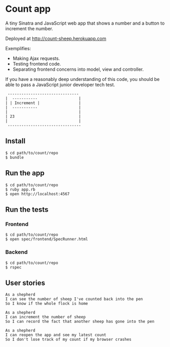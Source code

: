 # Count app

A tiny Sinatra and JavaScript web app that shows a number and a button to increment the number.

Deployed at http://count-sheep.herokuapp.com

Exemplifies:

* Making Ajax requests.
* Testing frontend code.
* Separating frontend concerns into model, view and controller.

If you have a reasonably deep understanding of this code, you should be able to pass a JavaScript junior developer tech test.

```
 -------------------------------
|  -----------                  |
| | Increment |                 |
|  -----------                  |
|                               |
| 23                            |
|                               |
 --------------------------------
```

## Install

    $ cd path/to/count/repo
    $ bundle

## Run the app

    $ cd path/to/count/repo
    $ ruby app.rb
    $ open http://localhost:4567

## Run the tests

### Frontend

    $ cd path/to/count/repo
    $ open spec/frontend/SpecRunner.html

### Backend

    $ cd path/to/count/repo
    $ rspec

## User stories

```
As a shepherd
I can see the number of sheep I've counted back into the pen
So I know if the whole flock is home

As a shepherd
I can increment the number of sheep
So I can record the fact that another sheep has gone into the pen

As a shepherd
I can reopen the app and see my latest count
So I don't lose track of my count if my browser crashes
```
